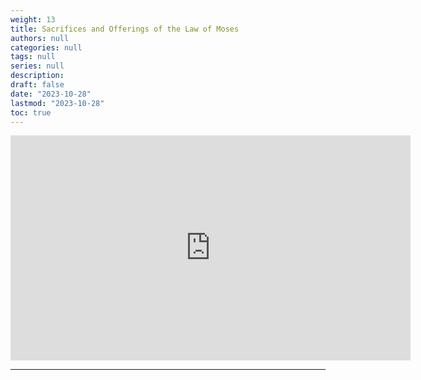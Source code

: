 ```yaml
---
weight: 13
title: Sacrifices and Offerings of the Law of Moses
authors: null
categories: null
tags: null
series: null
description: 
draft: false
date: "2023-10-28"
lastmod: "2023-10-28"
toc: true
---
```


<iframe width="640" height="360" src="https://www.youtube.com/embed/72TRcJMgQFE" title="Sacrifices and Offerings of the Law of Moses" frameborder="0" allow="accelerometer; autoplay; clipboard-write; encrypted-media; gyroscope; picture-in-picture; web-share" allowfullscreen></iframe>

<!--more-->
----


